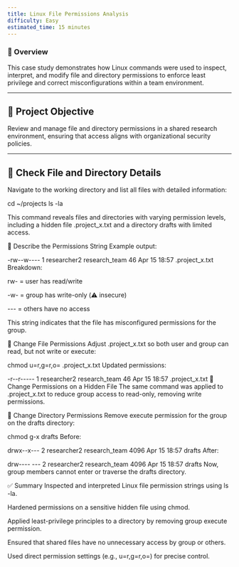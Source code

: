 ```yaml
---
title: Linux File Permissions Analysis
difficulty: Easy
estimated_time: 15 minutes
---
```


### 🔐 Overview  
This case study demonstrates how Linux commands were used to inspect, interpret, and modify file and directory permissions to enforce least privilege and correct misconfigurations within a team environment.

---

## 🧾 Project Objective  
Review and manage file and directory permissions in a shared research environment, ensuring that access aligns with organizational security policies.

---

## 📂 Check File and Directory Details  
Navigate to the working directory and list all files with detailed information:


cd ~/projects
ls -la

This command reveals files and directories with varying permission levels, including a hidden file .project_x.txt and a directory drafts with limited access.

🔎 Describe the Permissions String
Example output:

-rw--w---- 1 researcher2 research_team 46 Apr 15 18:57 .project_x.txt
Breakdown:

rw- = user has read/write

-w- = group has write-only (⚠️ insecure)

--- = others have no access

This string indicates that the file has misconfigured permissions for the group.

🔧 Change File Permissions
Adjust .project_x.txt so both user and group can read, but not write or execute:

chmod u=r,g=r,o= .project_x.txt
Updated permissions:

-r--r----- 1 researcher2 research_team 46 Apr 15 18:57 .project_x.txt
🫥 Change Permissions on a Hidden File
The same command was applied to .project_x.txt to reduce group access to read-only, removing write permissions.

📁 Change Directory Permissions
Remove execute permission for the group on the drafts directory:

chmod g-x drafts
Before:

drwx--x--- 2 researcher2 research_team 4096 Apr 15 18:57 drafts
After:

drw---- --- 2 researcher2 research_team 4096 Apr 15 18:57 drafts
Now, group members cannot enter or traverse the drafts directory.

✅ Summary
Inspected and interpreted Linux file permission strings using ls -la.

Hardened permissions on a sensitive hidden file using chmod.

Applied least-privilege principles to a directory by removing group execute permission.

Ensured that shared files have no unnecessary access by group or others.

Used direct permission settings (e.g., u=r,g=r,o=) for precise control.